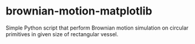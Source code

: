 # brownian-motion-matplotlib

Simple Python script that perform Brownian motion simulation on circular primitives in given size of rectangular vessel.
